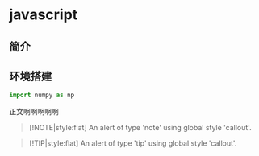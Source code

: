 # javascript

## 简介

## 环境搭建

```python
import numpy as np
```
正文啊啊啊啊啊
> [!NOTE|style:flat]
> An alert of type 'note' using global style 'callout'.

> [!TIP|style:flat]
> An alert of type 'tip' using global style 'callout'.